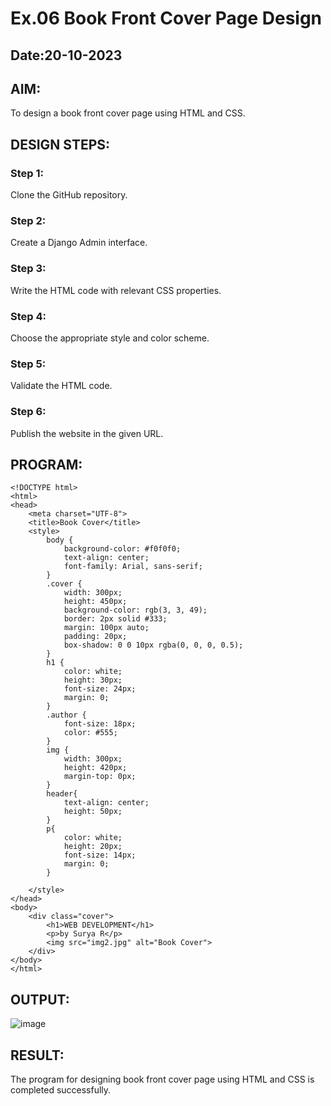 # Ex.06 Book Front Cover Page Design
## Date:20-10-2023

## AIM:
To design a book front cover page using HTML and CSS.

## DESIGN STEPS:

### Step 1:
Clone the GitHub repository.

### Step 2:
Create a Django Admin interface.

### Step 3:
Write the HTML code with relevant CSS properties.

### Step 4:
Choose the appropriate style and color scheme.

### Step 5:
Validate the HTML code.

### Step 6:
Publish the website in the given URL.

## PROGRAM:
```
<!DOCTYPE html>
<html>
<head>
    <meta charset="UTF-8">
    <title>Book Cover</title>
    <style>
        body {
            background-color: #f0f0f0;
            text-align: center;
            font-family: Arial, sans-serif;
        }
        .cover {
            width: 300px;
            height: 450px;
            background-color: rgb(3, 3, 49);
            border: 2px solid #333;
            margin: 100px auto;
            padding: 20px;
            box-shadow: 0 0 10px rgba(0, 0, 0, 0.5);
        }
        h1 {
            color: white;
            height: 30px;
            font-size: 24px;
            margin: 0;
        }
        .author {
            font-size: 18px;
            color: #555;
        }
        img {
            width: 300px;
            height: 420px;
            margin-top: 0px;
        }
        header{
            text-align: center;
            height: 50px;
        }
        p{
            color: white;
            height: 20px;
            font-size: 14px;
            margin: 0;
        }
        
    </style>
</head>
<body>
    <div class="cover">
        <h1>WEB DEVELOPMENT</h1>
        <p>by Surya R</p>
        <img src="img2.jpg" alt="Book Cover">
    </div>
</body>
</html>
```

## OUTPUT:
![image](https://github.com/Surya-ram/cover/assets/122000311/40696b4f-f5e9-4f58-85d8-bdc9ce1aa0d4)


## RESULT:
The program for designing book front cover page using HTML and CSS is completed successfully.
